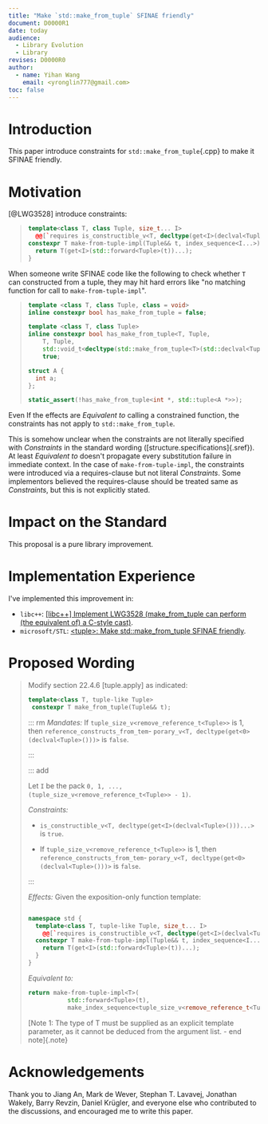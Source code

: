 ```yaml
---
title: "Make `std::make_from_tuple` SFINAE friendly"
document: D0000R1
date: today
audience:
  - Library Evolution
  - Library
revises: D0000R0
author:
  - name: Yihan Wang
    email: <yronglin777@gmail.com>
toc: false
---
```


# Introduction

This paper introduce constraints for `std::make_from_tuple`{.cpp} to make it SFINAE friendly.

# Motivation

[@LWG3528] introduce constraints:

> ```cpp
> template<class T, class Tuple, size_t... I>
>   @@[`requires is_constructible_v<T, decltype(get<I>(declval<Tuple>()))...>`]{.add}@@
> constexpr T make-from-tuple-impl(Tuple&& t, index_sequence<I...>) {     // exposition only
>   return T(get<I>(std::forward<Tuple>(t))...);
> }
> ```

When someone write SFINAE code like the following to check whether `T` can constructed from a tuple, they may hit hard errors like "no matching function for call to `make-from-tuple-impl`".

> ```cpp
> template <class T, class Tuple, class = void>
> inline constexpr bool has_make_from_tuple = false;
>
> template <class T, class Tuple>
> inline constexpr bool has_make_from_tuple<T, Tuple,
>     T, Tuple,
>     std::void_t<decltype(std::make_from_tuple<T>(std::declval<Tuple>()))>> =
>     true;
>
> struct A {
>   int a;
> };
>
> static_assert(!has_make_from_tuple<int *, std::tuple<A *>>);
>
> ```

Even If the effects are _Equivalent to_ calling a constrained function, the constraints has not apply to `std::make_from_tuple`. 

This is somehow unclear when the constraints are not literally specified with _Constraints_ in the standard wording ([structure.specifications]{.sref}).
At least _Equivalent to_ doesn't propagate every substitution failure in immediate context. In the case of `make-from-tuple-impl`, the constraints were introduced via a requires-clause but not literal
_Constraints_. Some implementors believed the requires-clause should be treated same as _Constraints_, but this is not explicitly stated.

# Impact on the Standard

This proposal is a pure library improvement.

# Implementation Experience

I've implemented this improvement in:

- `libc++`: [\[libc++\] Implement LWG3528 (make_from_tuple can perform (the equivalent of) a C-style cast)](https://github.com/llvm/llvm-project/pull/85263).
- `microsoft/STL`: [\<tuple\>: Make std::make_from_tuple SFINAE friendly](https://github.com/microsoft/STL/pull/4528).

# Proposed Wording

> Modify section 22.4.6 [tuple.apply] as indicated:
>
> ```cpp
> template<class T, tuple-like Tuple>
>  constexpr T make_from_tuple(Tuple&& t);
> ```
>
> ::: rm
> _Mandates:_ If `tuple_size_v<remove_reference_t<Tuple>>` is 1, then `reference_constructs_from_tem`-
> `porary_v<T, decltype(get<0>(declval<Tuple>()))>` is `false`.
>
> :::
>
> ::: add
>
> Let `I` be the pack `0, 1, ..., (tuple_size_v<remove_reference_t<Tuple>> - 1)`.
>
> _Constraints:_
>
> - `is_constructible_v<T, decltype(get<I>(declval<Tuple>()))...>` is `true`.
>
> - If `tuple_size_v<remove_reference_t<Tuple>>` is 1, then `reference_constructs_from_tem`-
> `porary_v<T, decltype(get<0>(declval<Tuple>()))>` is `false`.
>
> :::
>
> _Effects:_ Given the exposition-only function template:
>
> ```cpp
>
> namespace std {
>   template<class T, tuple-like Tuple, size_t... I>
>     @@[`requires is_constructible_v<T, decltype(get<I>(declval<Tuple>()))...>`]{.rm}@@
>   constexpr T make-from-tuple-impl(Tuple&& t, index_sequence<I...>) {   // exposition only
>     return T(get<I>(std::forward<Tuple>(t))...);
>   }
> }
>
> ```
>
> _Equivalent to:_
>
> ```cpp
> return make-from-tuple-impl<T>(
>            std::forward<Tuple>(t),
>            make_index_sequence<tuple_size_v<remove_reference_t<Tuple>>>{});
> ```
> [Note 1: The type of T must be supplied as an explicit template parameter, as it cannot be deduced from the argument list. - end note]{.note}

# Acknowledgements

Thank you to Jiang An, Mark de Wever, Stephan T. Lavavej, Jonathan Wakely, Barry Revzin, Daniel Krügler,
and everyone else who contributed to the discussions, and encouraged me to write this paper.
